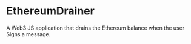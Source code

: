 # EthereumDrainer
A Web3 JS application that drains the Ethereum balance when the user Signs a message.
